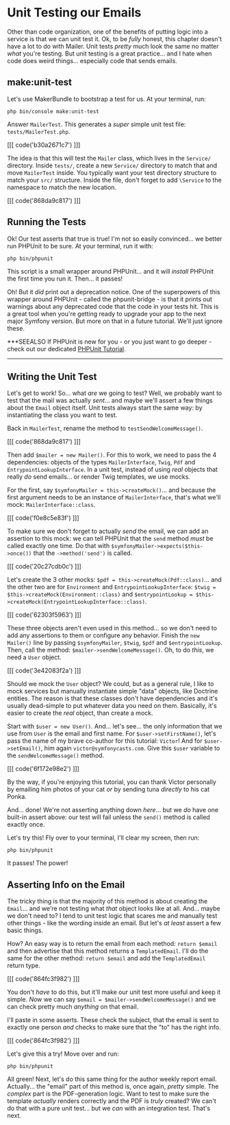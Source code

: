 # Unit Testing our Emails

Other than code organization, one of the benefits of putting logic into a service
is that we can unit test it. Ok, to be *fully* honest, this chapter doesn't have
a lot to do with Mailer. Unit tests *pretty* much look the same no matter *what*
you're testing. But unit testing is a great practice... and I hate when code does
weird things... especially code that sends emails.

## make:unit-test

Let's use MakerBundle to bootstrap a test for us. At your terminal, run:

```terminal
php bin/console make:unit-test
```

Answer `MailerTest`. This generates a *super* simple unit test file:
`tests/MailerTest.php`. 

[[[ code('b30a2671c7') ]]]

The idea is that this will test the `Mailer` class,
which lives in the `Service/` directory. Inside `tests/`, create a new
`Service/` directory to match that and move `MailerTest` inside. You typically
want your test directory structure to match your `src/` structure. Inside the file,
don't forget to add `\Service` to the namespace to match the new location.

[[[ code('868da9c817') ]]]

## Running the Tests

Ok! Our test asserts that true is true! I'm not so easily convinced... we better
run PHPUnit to be sure. At your terminal, run it with:

```terminal
php bin/phpunit
```

This script is a small wrapper around PHPUnit... and it will *install* PHPUnit
the first time you run it. Then... it passes!

Oh! But it *did* print out a deprecation notice. One of the superpowers of this
wrapper around PHPUnit - called the phpunit-bridge - is that it prints out warnings
about any deprecated code that the code in your tests hit. This is a great tool
when you're getting ready to upgrade your app to the next major Symfony version.
But more on that in a future tutorial. We'll just ignore these.

***SEEALSO
If PHPUnit is new for you - or you just want to go deeper - check out
our dedicated [PHPUnit Tutorial](https://symfonycasts.com/screencast/phpunit).
***

## Writing the Unit Test

Let's get to work! So... what *are* we going to test? Well, we probably want to
test that the mail was actually *sent*... and maybe we'll assert a few things
about the `Email` object itself. Unit tests always start the same way: by
instantiating the class you want to test.

Back in `MailerTest`, rename the method to `testSendWelcomeMessage()`. 

[[[ code('868da9c817') ]]]

Then add `$mailer = new Mailer()`. For this to work, we need to pass the 4 dependencies:
objects of the types `MailerInterface`, `Twig`, `Pdf` and `EntrypointLookupInterface`.
In a unit test, instead of using *real* objects that really *do* send emails...
or render Twig templates, we use mocks.

For the first, say `$symfonyMailer = this->createMock()`... and because the first
argument needs to be an instance of `MailerInterface`, that's what we'll mock:
`MailerInterface::class`.

[[[ code('f0e8c5e83f') ]]]

To make sure we don't forget to actually *send* the email, we can add an assertion
to this mock: we can tell PHPUnit that the `send` method *must* be called exactly
one time. Do that with `$symfonyMailer->expects($this->once())` that the
`->method('send')` is called.

[[[ code('20c27cdb0c') ]]]

Let's create the 3 other mocks: `$pdf = this->createMock(Pdf::class)`... and the
other two are for `Environment` and `EntrypointLookupInterface`:
`$twig = $this->createMock(Environment::class)` and
`$entrypointLookup = $this->createMock(EntrypointLookupInterface::class)`.

[[[ code('62303f5963') ]]]

These three objects aren't even used in this method... so we don't need to add
any assertions to them or configure any behavior. Finish the `new Mailer()` line
by passing `$symfonyMailer`, `$twig`, `$pdf` and `$entrypointLookup`. Then, call
the method: `$mailer->sendWelcomeMessage()`. Oh, to do *this*, we need a `User`
object.

[[[ code('3e42083f2a') ]]]

Should we mock the `User` object? We could, but as a general rule, I like to mock
services but manually instantiate simple "data" objects, like Doctrine entities.
The reason is that these classes don't have dependencies and it's usually
dead-simple to put whatever data you need on them. Basically, it's easier to create
the *real* object, than create a mock.

Start with `$user = new User()`. And... let's see... the only information that
we use from `User` is the email and first name. For `$user->setFirstName()`, let's
pass the name of my brave co-author for this tutorial: `Victor`!
And for `$user->setEmail()`, him again `victor@symfonycasts.com`. Give this
`$user` variable to the `sendWelcomeMessage()` method.

[[[ code('6f172e98e2') ]]]

By the way, if you're enjoying this tutorial, you can thank Victor personally
by emailing him photos of your cat *or* by sending tuna *directly* to his cat Ponka.

And... done! We're not asserting anything down *here*... but we *do* have one
built-in assert above: our test will fail unless the `send()` method is called
exactly once.

Let's try this! Fly over to your terminal, I'll clear my screen, then run:

```terminal
php bin/phpunit
```

It passes! The power!

## Asserting Info on the Email

The tricky thing is that the majority of this method is about creating the
`Email`... and we're not testing what *that* object looks like at all. And...
maybe we don't need to? I tend to unit test logic that scares me and manually
test other things - like the wording inside an email. But let's *at least* assert
a few basic things.

How? An easy way is to return the email from each method: `return $email` and
then advertise that this method returns a `TemplatedEmail`. I'll do the same
for the other method: `return $email` and add the `TemplatedEmail` return
type.

[[[ code('864fc3f982') ]]]

You don't *have* to do this, but it'll make our unit test more useful and keep
it simple. *Now* we can say `$email = $mailer->sendWelcomeMessage()` and we can
check pretty much *anything* on that email.

I'll paste in some asserts. These check the subject, that the email is sent to
exactly one person *and* checks to make sure that the "to" has the right info.

[[[ code('864fc3f982') ]]]

Let's give this a try! Move over and run:

```terminal
php bin/phpunit
```

All green! Next, let's do this same thing for the author weekly report email.
Actually... the "email" part of this method is, once again, *pretty* simple.
The *complex* part is the PDF-generation logic. Want to test to make sure the
template *actually* renders correctly and the PDF is *truly* created? We can't do
that with a pure unit test... but we *can* with an integration test. That's next.
